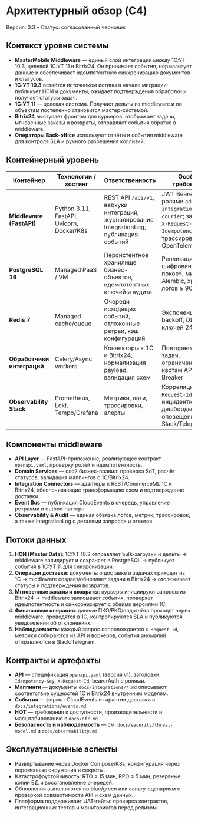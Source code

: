 # Архитектурный обзор (C4)

Версия: 0.3 • Статус: согласованный черновик

## Контекст уровня системы
- **MasterMobile Middleware** — единый слой интеграции между 1С:УТ 10.3, целевой 1С:УТ 11 и Bitrix24. Он принимает события, нормализует данные и обеспечивает идемпотентную синхронизацию документов и статусов.
- **1С:УТ 10.3** остаётся источником истины в начале миграции: публикует НСИ и документы, ожидает подтверждения обработки и получает статусы задач.
- **1С:УТ 11** — целевая система. Получает дельты из middleware и по объектам постепенно становится мастер-системой.
- **Bitrix24** выступает фронтом для курьеров: отображает задачи, мгновенные заказы и возвраты, отправляет события обратно в middleware.
- **Операторы Back-office** используют отчёты и события middleware для контроля SLA и ручного разрешения коллизий.

## Контейнерный уровень
| Контейнер | Технологии / хостинг | Ответственность | Особые требования |
| --- | --- | --- | --- |
| **Middleware (FastAPI)** | Python 3.11, FastAPI, Uvicorn, Docker/K8s | REST API `/api/v1`, вебхуки интеграций, журналирование IntegrationLog, публикация событий | JWT Bearer с ролями `admin`, `integration`, `courier`; заголовки `X-Request-Id`, `Idempotency-Key`, трассировка OpenTelemetry |
| **PostgreSQL 16** | Managed PaaS / VM | Персистентное хранилище бизнес-объектов, идемпотентных ключей и аудита | Репликация, шифрование «на покое», миграции Alembic, хранение логов ≥ 90 дней |
| **Redis 7** | Managed cache/queue | Очереди исходящих событий, отложенные ретраи, кэш конфигураций | Экспоненциальный backoff, DLQ, TTL ключей 24 ч |
| **Обработчики интеграций** | Celery/Async workers | Коннекторы к 1С и Bitrix24, нормализация payload, валидация схем | Повторяемость задач, ограничение по квотам API, Circuit Breaker |
| **Observability Stack** | Prometheus, Loki, Tempo/Grafana | Метрики, логи, трассировки, алерты | Корреляция по `X-Request-Id`, инцидентные дешборды, оповещения в Slack/Telegram |

## Компоненты middleware
- **API Layer** — FastAPI-приложение, реализующее контракт `openapi.yaml`, проверку ролей и идемпотентность.
- **Domain Services** — слой бизнес-правил: проверка SoT, расчёт статусов, валидация маппингов с 1С/Bitrix24.
- **Integration Connectors** — адаптеры к REST/CommerceML 1С и Bitrix24, обеспечивающие трансформацию схем и подтверждение доставки.
- **Event Bus** — публикация CloudEvents в очередь, управление ретраями и outbox-паттерн.
- **Observability & Audit** — единая обвязка логов, метрик, трассировок, а также IntegrationLog с деталями запросов и ответов.

## Потоки данных
1. **НСИ (Master Data)**: 1С:УТ 10.3 отправляет bulk-загрузки и дельты → middleware валидирует и сохраняет в PostgreSQL → публикует события в 1С:УТ 11 для синхронизации.
2. **Операции доставки**: документы о доставке и задачах приходят из 1С → middleware создаёт/обновляет задачи в Bitrix24 → отслеживает статусы и подтверждения возвратов.
3. **Мгновенные заказы и возвраты**: курьеры инициируют запросы из Bitrix24 → middleware записывает события, проверяет идемпотентность и синхронизирует с обеими версиями 1С.
4. **Финансовые операции**: данные ПКО/РКО/подотчёта проходят через middleware, проводятся в 1С, контролируются SLA и публикуются уведомления об отклонениях.
5. **Наблюдаемость**: каждый запрос сопровождается `X-Request-Id`, метрики собираются из API и воркеров, события аномалий отправляются в Slack/Telegram.

## Контракты и артефакты
- **API** — спецификация `openapi.yaml` (версия v1), заголовки `Idempotency-Key`, `X-Request-Id`, bearerAuth с ролями.
- **Маппинги** — документы `docs/integrations/*.md` описывают соответствие сущностей 1С и Bitrix24 внутренним моделям.
- **События** — формат CloudEvents и гарантии доставки в `docs/integrations/events.md`.
- **НФТ** — требования к доступности, производительности и масштабированию в `docs/nfr.md`.
- **Безопасность и наблюдаемость** — см. `docs/security/threat-model.md` и `docs/observability.md`.

## Эксплуатационные аспекты
- Развёртывание через Docker Compose/K8s, конфигурация через переменные окружения и секреты.
- Катастрофоустойчивость: RTO ≤ 15 мин, RPO ≤ 5 мин, резервные копии БД и восстановление очередей.
- Обновления выполняются по blue/green или canary-сценариям с проверкой совместимости API и схем данных.
- Платформа поддерживает UAT-гейты: проверка контрактов, интеграционных тестов и мониторингов перед релизом.
